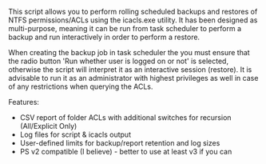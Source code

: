 This script allows you to perform rolling scheduled backups and restores of NTFS permissions/ACLs using the icacls.exe utility. 
It has been designed as multi-purpose, meaning it can be run from task scheduler to perform a backup and run interactively
in order to perform a restore.

When creating the backup job in task scheduler the you must ensure that the radio button 'Run whether user is logged on or not' 
is selected, otherwise the script will interpret it as an interactive session (restore). It is advisable to run it as an administrator with highest privileges as well in case of any restrictions when querying the ACLs.

Features:
 - CSV report of folder ACLs with additional switches for recursion (All/Explicit Only)
 - Log files for script & icacls output
 - User-defined limits for backup/report retention and log sizes
 - PS v2 compatible (I believe) - better to use at least v3 if you can

